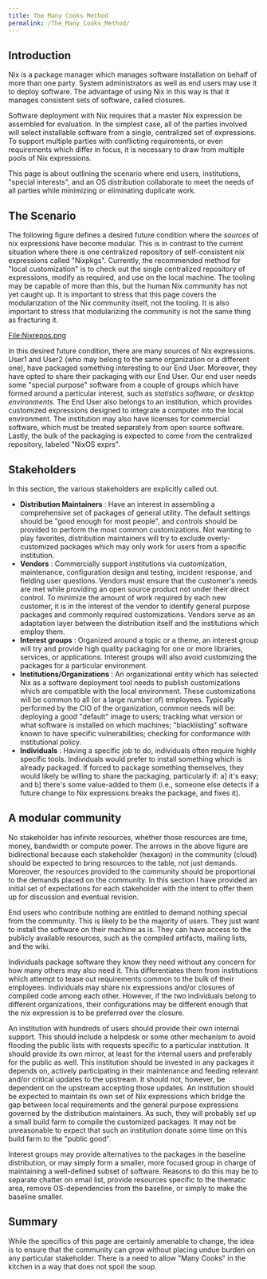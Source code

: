 ```yaml
---
title: The Many Cooks Method
permalink: /The_Many_Cooks_Method/
---
```


Introduction
------------

Nix is a package manager which manages software installation on behalf of more than one party. System administrators as well as end users may use it to deploy software. The advantage of using Nix in this way is that it manages consistent sets of software, called closures.

Software deployment with Nix requires that a master Nix expression be assembled for evaluation. In the simplest case, all of the parties involved will select installable software from a single, centralized set of expressions. To support multiple parties with conflicting requirements, or even requirements which differ in focus, it is necessary to draw from multiple pools of Nix expressions.

This page is about outlining the scenario where end users, institutions, "special interests", and an OS distribution collaborate to meet the needs of all parties while minimizing or eliminating duplicate work.

The Scenario
------------

The following figure defines a desired future condition where the *sources* of nix expressions have become modular. This is in contrast to the current situation where there is one centralized repository of self-consistent nix expressions called "Nixpkgs". Currently, the recommended method for "local customization" is to check out the single centralized repository of expressions, modify as required, and use on the local machine. The tooling may be capable of more than this, but the human Nix community has not yet caught up. It is important to stress that this page covers the modularization of the Nix community itself, not the tooling. It is also important to stress that modularizing the community is not the same thing as fracturing it.

[<File:Nixrepos.png>](/File:Nixrepos.png "wikilink")

In this desired future condition, there are many sources of Nix expressions. User1 and User2 (who may belong to the same organization or a different one), have packaged something interesting to our End User. Moreover, they have opted to share their packaging with our End User. Our end user needs some "special purpose" software from a couple of groups which have formed around a particular interest, such as *statistics software*, or *desktop environments*. The End User also belongs to an institution, which provides customized expressions designed to integrate a computer into the local environment. The institution may also have licenses for commercial software, which must be treated separately from open source software. Lastly, the bulk of the packaging is expected to come from the centralized repository, labeled "NixOS exprs".

Stakeholders
------------

In this section, the various stakeholders are explicitly called out.

-   **Distribution Maintainers** : Have an interest in assembling a comprehensive set of packages of general utility. The default settings should be "good enough for most people", and controls should be provided to perform the most common customizations. Not wanting to play favorites, distribution maintainers will try to exclude overly-customized packages which may only work for users from a specific institution.
-   **Vendors** : Commercially support institutions via customization, maintenance, configuration design and testing, incident response, and fielding user questions. Vendors must ensure that the customer's needs are met while providing an open source product not under their direct control. To minimize the amount of work required by each new customer, it is in the interest of the vendor to identify general purpose packages and commonly required customizations. Vendors serve as an adaptation layer between the distribution itself and the institutions which employ them.
-   **Interest groups** : Organized around a topic or a theme, an interest group will try and provide high quality packaging for one or more libraries, services, or applications. Interest groups will also avoid customizing the packages for a particular environment.
-   **Institutions/Organizations** : An organizational entity which has selected Nix as a software deployment tool needs to publish customizations which are compatible with the local environment. These customizations will be common to all (or a large number of) employees. Typically performed by the CIO of the organization, common needs will be: deploying a good "default" image to users; tracking what version or what software is installed on which machines; "blacklisting" software known to have specific vulnerabilities; checking for conformance with institutional policy.
-   **Individuals** : Having a specific job to do, individuals often require highly specific tools. Individuals would prefer to install something which is already packaged. If forced to package something themselves, they would likely be willing to share the packaging, particularly if: a\] it's easy; and b\] there's some value-added to them (i.e., someone else detects if a future change to Nix expressions breaks the package, and fixes it).

A modular community
-------------------

No stakeholder has infinite resources, whether those resources are time, money, bandwidth or compute power. The arrows in the above figure are bidirectional because each stakeholder (hexagon) in the community (cloud) should be expected to bring resources to the table, not just demands. Moreover, the resources provided to the community should be proportional to the demands placed on the community. In this section I have provided an initial set of expectations for each stakeholder with the intent to offer them up for discussion and eventual revision.

End users who contribute nothing are entitled to demand nothing special from the community. This is likely to be the majority of users. They just want to install the software on their machine as is. They can have access to the publicly available resources, such as the compiled artifacts, mailing lists, and the wiki.

Individuals package software they know they need without any concern for how many others may also need it. This differentiates them from institutions which attempt to tease out requirements common to the bulk of their employees. Individuals may share nix expressions and/or closures of compiled code among each other. However, if the two individuals belong to different organizations, their configurations may be different enough that the nix expression is to be preferred over the closure.

An institution with hundreds of users should provide their own internal support. This should include a helpdesk or some other mechanism to avoid flooding the public lists with requests specific to a particular institution. It should provide its own mirror, at least for the internal users and preferably for the public as well. This institution should be invested in any packages it depends on, actively participating in their maintenance and feeding relevant and/or critical updates to the upstream. It should not, however, be dependent on the upstream accepting those updates. An institution should be expected to maintain its own set of Nix expressions which bridge the gap between local requirements and the general purpose expressions governed by the distribution maintainers. As such, they will probably set up a small build farm to compile the customized packages. It may not be unreasonable to expect that such an institution donate some time on this build farm to the "public good".

Interest groups may provide alternatives to the packages in the baseline distribution, or may simply form a smaller, more focused group in charge of maintaining a well-defined subset of software. Reasons to do this may be to separate chatter on email list, provide resources specific to the thematic area, remove OS-dependencies from the baseline, or simply to make the baseline smaller.

Summary
-------

While the specifics of this page are certainly amenable to change, the idea is to ensure that the community can grow without placing undue burden on any particular stakeholder. There is a need to allow "Many Cooks" in the kitchen in a way that does not spoil the soup.
